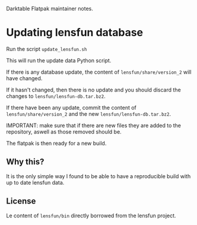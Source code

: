 Darktable Flatpak maintainer notes.

Updating lensfun database
=========================

Run the script `update_lensfun.sh`

This will run the update data Python script.

If there is any database update, the content of
`lensfun/share/version_2` will have changed.

If it hasn't changed,
then there is no update and you should discard the changes to
`lensfun/lensfun-db.tar.bz2`.

If there have been any update, commit the content of
`lensfun/share/version_2` and the new `lensfun/lensfun-db.tar.bz2`.

IMPORTANT: make sure that if there are new files they are added to the
repository, aswell as those removed should be.

The flatpak is then ready for a new build.

Why this?
---------

It is the only simple way I found to be able to have a reproducible
build with up to date lensfun data.

License
-------

Le content of `lensfun/bin` directly borrowed from the lensfun
project.
